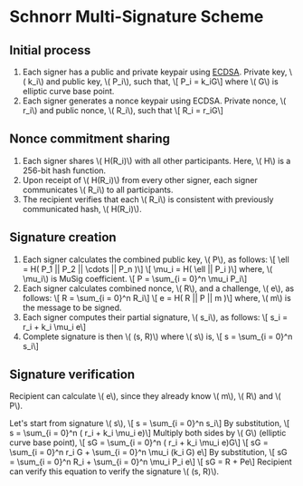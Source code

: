 # Schnorr Multi-Signature Scheme

## Initial process

1. Each signer has a public and private keypair using [ECDSA](https://en.wikipedia.org/wiki/Elliptic_Curve_Digital_Signature_Algorithm). Private key, \\( k_i\\) and public key, \\( P_i\\), such that,
\\[ P_i = k_iG\\]
where \\( G\\) is elliptic curve base point.
2. Each signer generates a nonce keypair using ECDSA. Private nonce, \\( r_i\\) and public nonce, \\( R_i\\), such that 
\\[ R_i = r_iG\\]

## Nonce commitment sharing

1. Each signer shares \\( H(R_i)\\) with all other participants. Here, \\( H\\) is a 256-bit hash function.
2. Upon receipt of \\( H(R_i)\\) from every other signer, each signer communicates \\( R_i\\) to all participants.
3. The recipient verifies that each \\( R_i\\) is consistent with previously communicated hash, \\( H(R_i)\\).

## Signature creation

1. Each signer calculates the combined public key, \\( P\\), as follows:
\\[ \ell = H( P_1 || P_2 || \cdots || P_n )\\]
\\[ \mu_i = H( \ell || P_i )\\]
where, \\( \mu_i\\) is MuSig coefficient.
\\[ P = \sum_{i = 0}^n \mu_i P_i\\]
2. Each signer calculates combined nonce, \\( R\\), and a challenge, \\( e\\), as follows:
\\[ R = \sum_{i = 0}^n R_i\\]
\\[ e = H( R || P || m )\\]
where, \\( m\\) is the message to be signed.
3. Each signer computes their partial signature, \\( s_i\\), as follows:
\\[ s_i = r_i + k_i \mu_i e\\]
4. Complete signature is then \\( (s, R)\\) where \\( s\\) is,
\\[ s = \sum_{i = 0}^n s_i\\]

## Signature verification

Recipient can calculate \\( e\\), since they already know \\( m\\), \\( R\\) and \\( P\\).

Let's start from signature \\( s\\),
\\[ s = \sum_{i = 0}^n s_i\\]
By substitution,
\\[ s = \sum_{i = 0}^n ( r_i + k_i \mu_i e)\\]
Multiply both sides by \\( G\\) (elliptic curve base point),
\\[ sG = \sum_{i = 0}^n ( r_i + k_i \mu_i e)G\\]
\\[ sG = \sum_{i = 0}^n r_i G + \sum_{i = 0}^n \mu_i (k_i G) e\\]
By substitution,
\\[ sG = \sum_{i = 0}^n R_i + \sum_{i = 0}^n \mu_i P_i e\\]
\\[ sG = R + Pe\\]
Recipient can verify this equation to verify the signature \\( (s, R)\\).
